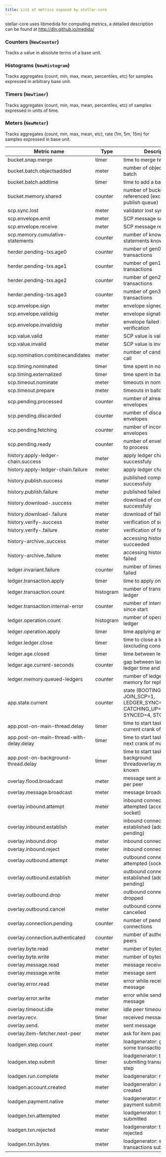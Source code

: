 ```yaml
---
title: List of metrics exposed by stellar-core
---
```


stellar-core uses libmedida for computing metrics, a detailed description can
be found at http://dln.github.io/medida/

### Counters (`NewCounter`)
Tracks a value in absolute terms of a base unit.

### Histograms (`NewHistogram`)
Tracks aggregates (count, min, max, mean, percentiles, etc) for samples
expressed in arbitrary base unit.

### Timers (`NewTimer`)
Tracks aggregates (count, min, max, mean, percentiles, etc) of samples expressed in units of time.

### Meters (`NewMeter`)
Tracks aggregates (count, min, max, mean, etc),  rate (1m, 5m, 15m) for samples
expressed in base unit.


Metric name                              | Type      | Description
---------------------------------------  | --------  | --------------------
bucket.snap.merge                        | timer     | time to merge two buckets
bucket.batch.objectsadded                | meter     | number of objects added per batch
bucket.batch.addtime                     | timer     | time to add a batch
bucket.memory.shared                     | counter   | number of buckets referenced (excluding publish queue)
scp.sync.lost                            | meter     | validator lost sync
scp.envelope.emit                        | meter     | SCP message sent
scp.envelope.receive                     | meter     | SCP message received
scp.memory.cumulative-statements         | counter   | number of known SCP statements known
herder.pending-txs.age0                  | counter   | number of gen0 pending transactions
herder.pending-txs.age1                  | counter   | number of gen1 pending transactions
herder.pending-txs.age2                  | counter   | number of gen2 pending transactions
herder.pending-txs.age3                  | counter   | number of gen3 pending transactions
scp.envelope.sign                        | meter     | envelope signed
scp.envelope.validsig                    | meter     | envelope signature verified
scp.envelope.invalidsig                  | meter     | envelope failed signature verification
scp.value.valid                          | meter     | SCP value is valid
scp.value.invalid                        | meter     | SCP value is invalid
scp.nomination.combinecandidates         | meter     | number of candidates per call
scp.timing.nominated                     | timer     | time spent in nomination
scp.timing.externalized                  | timer     | time spent in ballot protocol
scp.timeout.nominate                     | meter     | timeouts in nomination
scp.timeout.prepare                      | meter     | timeouts in ballot protocol
scp.pending.processed                    | counter   | number of already processed envelopes
scp.pending.discarded                    | counter   | number of discarded envelopes
scp.pending.fetching                     | counter   | number of incomplete envelopes
scp.pending.ready                        | counter   | number of envelopes ready to process
history.apply-ledger-chain.success       | meter     | apply ledger chain completed successfuly
history.apply-ledger-chain.failure       | meter     | apply ledger chain failed
history.publish.success                  | meter     | published completed successfuly
history.publish.failure                  | meter     | published failed
history.download-<X>.success             | meter     | download of <X> completed successfuly
history.download-<X>.failure             | meter     | download of <X> failed
history.verify-<X>.success               | meter     | verification of <X> succeeded
history.verify-<X>.failure               | meter     | verification of <X> failed
history-archive.<X>.success              | meter     | accessing history archive <X> succeeded
history-archive.<X>.failure              | meter     | accessing history archive <X> failed
ledger.invariant.failure                 | counter   | number of times invariants failed
ledger.transaction.apply                 | timer     | time to apply one transaction
ledger.transaction.count                 | histogram | number of transactions per ledger
ledger.transaction.internal-error        | counter   | number of internal errors since start
ledger.operation.count                   | histogram | number of operations per ledger
ledger.operation.apply                   | timer     | time applying an operation
ledger.ledger.close                      | timer     | time to close a ledger (excluding consensus)
ledger.age.closed                        | timer     | time between ledgers
ledger.age.current-seconds               | counter   | gap between last close ledger time and current time
ledger.memory.queued-ledgers             | counter   | number of ledgers queued in memory for replay
app.state.current                        | counter   | state (BOOTING=0, JOIN_SCP=1, LEDGER_SYNC=2, CATCHING_UP=3, SYNCED=4, STOPPING=5)
app.post-on-main-thread.delay            | timer     | time to start task posted to current crank of main thread
app.post-on-main-thread-with-delay.delay | timer     | time to start task posted to next crank of main thread
app.post-on-background-thread.delay      | timer     | time to start task posted to background threadoverlay.memory.flood-known        | counter   | number of known flooded entries
overlay.flood.broadcast                  | meter     | message sent as broadcast per peer
overlay.message.broadcast                | meter     | message broadcasted
overlay.inbound.attempt                  | meter     | inbound connection attempted (accepted on socket)
overlay.inbound.establish                | meter     | inbound connection established (added to pending)
overlay.inbound.drop                     | meter     | inbound connection dropped
overlay.inbound.reject                   | meter     | inbound connection rejected
overlay.outbound.attempt                 | meter     | outbound connection attempted (socket opened)
overlay.outbound.establish               | meter     | outbound connection established (added to pending)
overlay.outbound.drop                    | meter     | outbound connection dropped
overlay.outbound.cancel                  | meter     | outbound connection cancelled
overlay.connection.pending               | counter   | number of pending connections
overlay.connection.authenticated         | counter   | number of authenticated peers
overlay.byte.read                        | meter     | number of bytes received
overlay.byte.write                       | meter     | number of bytes sent
overlay.message.read                     | meter     | message received
overlay.message.write                    | meter     | message sent
overlay.error.read                       | meter     | error while receiving a message
overlay.error.write                      | meter     | error while sending a message
overlay.timeout.idle                     | meter     | idle peer timeout
overlay.recv.<X>                         | timer     | received message <X>
overlay.send.<X>                         | meter     | sent message <X>
overlay.item-fetcher.next-peer           | meter     | ask for item past the first one
loadgen.step.count                       | meter     | loadgenerator: generated some transactions
loadgen.step.submit                      | timer     | loadgenerator: time spent submiting transactions per step
loadgen.run.complete                     | meter     | loadgenerator: run complete
loadgen.account.created                  | meter     | loadgenerator: account created
loadgen.payment.native                   | meter     | loadgenerator: native payment submited
loadgen.txn.attempted                    | meter     | loadgenerator: transaction submitted
loadgen.txn.rejected                     | meter     | loadgenerator: transaction rejected
loadgen.txn.bytes                        | meter     | loadgenerator: size of transactions submitted
